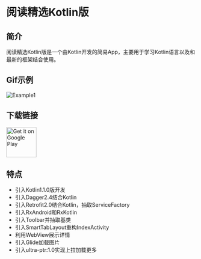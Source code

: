 # 阅读精选Kotlin版

## 简介
阅读精选Kotlin版是一个由Kotlin开发的简易App，主要用于学习Kotlin语言以及和最新的框架结合使用。

## Gif示例
![Example1](https://github.com/LeeeYou/Img/blob/master/leeeyou/%E9%98%85%E8%AF%BB%E7%B2%BE%E9%80%89kotlin%E7%89%88.gif?raw=true)

## 下载链接
<a href='https://play.google.com/store/apps/details?id=com.xyz.leeeyou.zhihuribao
'><img alt='Get it on Google Play' src='https://play.google.com/intl/en_us/badges/images/generic/en_badge_web_generic.png' height="80px"/></a> 


## 特点
- 引入Kotlin1.1.0版开发
- 引入Dagger2.4结合Kotlin
- 引入Retrofit2.0结合Kotlin，抽取ServiceFactory
- 引入RxAndroid和RxKotlin
- 引入Toolbar并抽取基类
- 引入SmartTabLayout重构IndexActivity
- 利用WebView展示详情
- 引入Glide加载图片
- 引入ultra-ptr:1.0实现上拉加载更多
